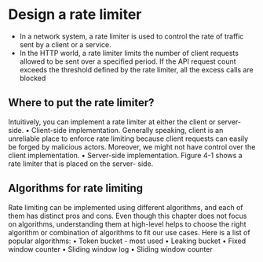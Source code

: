 # Design a rate limiter

* In a network system, a rate limiter is used to control the rate of traffic sent by a client or a service.
* In the HTTP world, a rate limiter limits the number of client requests allowed to be sent over a specified period. If the API request count exceeds the threshold defined by the rate limiter, all the excess calls are blocked

## Where to put the rate limiter?
Intuitively, you can implement a rate limiter at either the client or server-side.
• Client-side implementation. Generally speaking, client is an unreliable place to enforce rate limiting because client requests can easily be forged by malicious actors. Moreover, we might not have control over the client implementation.
• Server-side implementation. Figure 4-1 shows a rate limiter that is placed on the server- side.

## Algorithms for rate limiting
Rate limiting can be implemented using different algorithms, and each of them has distinct pros and cons. Even though this chapter does not focus on algorithms, understanding them at high-level helps to choose the right algorithm or combination of algorithms to fit our use cases. Here is a list of popular algorithms:
• Token bucket - most used
• Leaking bucket
• Fixed window counter • Sliding window log
• Sliding window counter


